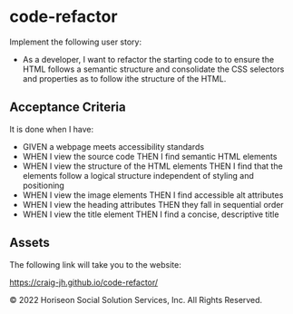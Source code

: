 # code-refactor

Implement the following user story:

* As a developer, I want to refactor the starting code to to ensure the HTML follows a semantic structure and consolidate the CSS selectors and properties as to follow ithe structure of the HTML.

## Acceptance Criteria

It is done when I have:

* GIVEN a webpage meets accessibility standards
* WHEN I view the source code
  THEN I find semantic HTML elements
* WHEN I view the structure of the HTML elements
  THEN I find that the elements follow a logical structure independent of styling and positioning
* WHEN I view the image elements
  THEN I find accessible alt attributes
* WHEN I view the heading attributes
  THEN they fall in sequential order
* WHEN I view the title element
  THEN I find a concise, descriptive title


## Assets

The following link will take you to the website:

https://craig-jh.github.io/code-refactor/

© 2022 Horiseon Social Solution Services, Inc. All Rights Reserved.